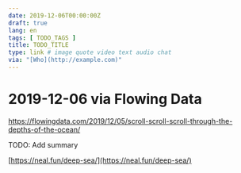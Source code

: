 ```yaml
---
date: 2019-12-06T00:00:00Z
draft: true
lang: en
tags: [ TODO_TAGS ]
title: TODO_TITLE
type: link # image quote video text audio chat
via: "[Who](http://example.com)"
---
```



# 2019-12-06 via Flowing Data
https://flowingdata.com/2019/12/05/scroll-scroll-scroll-through-the-depths-of-the-ocean/

TODO: Add summary

[https://neal.fun/deep-sea/](https://neal.fun/deep-sea/)

